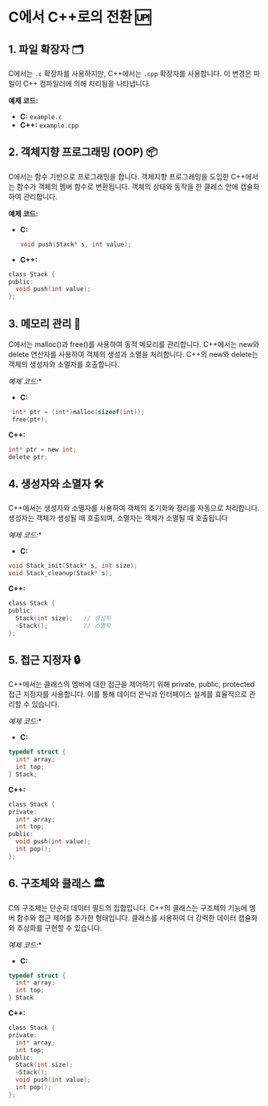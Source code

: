# C에서 C++로의 전환 🆙

## 1. 파일 확장자 🗂️
C에서는 `.c` 확장자를 사용하지만, C++에서는 `.cpp` 확장자를 사용합니다. 이 변경은 파일이 C++ 컴파일러에 의해 처리됨을 나타냅니다.

**예제 코드:**
- **C:** `example.c`
- **C++:** `example.cpp`

## 2. 객체지향 프로그래밍 (OOP) 📦
C에서는 함수 기반으로 프로그래밍을 합니다. 객체지향 프로그래밍을 도입한 C++에서는 함수가 객체의 멤버 함수로 변환됩니다. 객체의 상태와 동작을 한 클래스 안에 캡슐화하여 관리합니다.

**예제 코드:**
- **C:**
  ```c
  void push(Stack* s, int value);
  ```
- **C++:**
```c
class Stack {
public:
  void push(int value);
};
```

## 3. 메모리 관리 🧠
C에서는 malloc()과 free()를 사용하여 동적 메모리를 관리합니다. C++에서는 new와 delete 연산자를 사용하여 객체의 생성과 소멸을 처리합니다. C++의 new와 delete는 객체의 생성자와 소멸자를 호출합니다.

*예제 코드:**
- **C:**
```c
 int* ptr = (int*)malloc(sizeof(int));
 free(ptr);
  ```
**C++:**
```c
int* ptr = new int;
delete ptr;
```

## 4. 생성자와 소멸자 🛠️
C++에서는 생성자와 소멸자를 사용하여 객체의 초기화와 정리를 자동으로 처리합니다. 생성자는 객체가 생성될 때 호출되며, 소멸자는 객체가 소멸될 때 호출됩니다

*예제 코드:**
- **C:**
```c
void Stack_init(Stack* s, int size);
void Stack_cleanup(Stack* s);

```
**C++:**
```c
class Stack {
public:
  Stack(int size);   // 생성자
  ~Stack();          // 소멸자
};
```

## 5. 접근 지정자 🔒
C++에서는 클래스의 멤버에 대한 접근을 제어하기 위해 private, public, protected 접근 지정자를 사용합니다. 이를 통해 데이터 은닉과 인터페이스 설계를 효율적으로 관리할 수 있습니다.

*예제 코드:**
- **C:**
```c
typedef struct {
  int* array;
  int top;
} Stack;
```
**C++:**
```c
class Stack {
private:
  int* array;
  int top;
public:
  void push(int value);
  int pop();
};
```

## 6. 구조체와 클래스 🏛️
C의 구조체는 단순히 데이터 필드의 집합입니다. C++의 클래스는 구조체의 기능에 멤버 함수와 접근 제어를 추가한 형태입니다. 클래스를 사용하여 더 강력한 데이터 캡슐화와 추상화를 구현할 수 있습니다.

*예제 코드:**
- **C:**
```c
typedef struct {
  int* array;
  int top;
} Stack
```
**C++:**
```c
class Stack {
private:
  int* array;
  int top;
public:
  Stack(int size);
  ~Stack();
  void push(int value);
  int pop();
};
```
